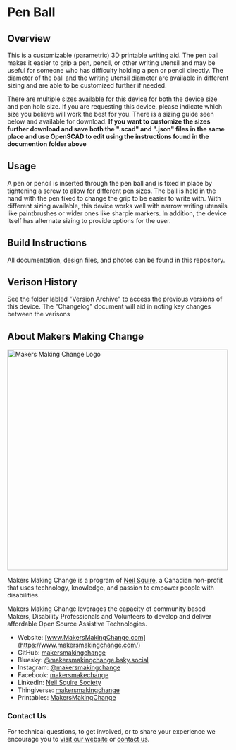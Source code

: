 # Pen Ball
## Overview
This is a customizable (parametric) 3D printable writing aid. The pen ball makes it easier to grip a pen, pencil, or other writing utensil and may be useful for someone who has difficulty holding a pen or pencil directly. The diameter of the ball and the writing utensil diameter are available in different sizing and are able to be customized further if needed.

There are multiple sizes available for this device for both the device size and pen hole size. If you are requesting this device, please indicate which size you believe will work the best for you. There is a sizing guide seen below and available for download. **If you want to customize the sizes further download and save both the ".scad" and ".json" files in the same place and use OpenSCAD to edit using the instructions found in the documention folder above**

## Usage
A pen or pencil is inserted through the pen ball and is fixed in place by tightening a screw to allow for different pen sizes. The ball is held in the hand with the pen fixed to change the grip to be easier to write with. With different sizing available, this device works well with narrow writing utensils like paintbrushes or wider ones like sharpie markers. In addition, the device itself has alternate sizing to provide options for the user.

## Build Instructions
All documentation, design files, and photos can be found in this repository. 

## Verison History
See the folder labled "Version Archive" to access the previous versions of this device. The "Changelog" document will aid in noting key changes between the verisons

<!-- ABOUT MMC START -->
## About Makers Making Change
[<img src="https://raw.githubusercontent.com/makersmakingchange/makersmakingchange/main/img/mmc_logo.svg" width="500" alt="Makers Making Change Logo">](https://www.makersmakingchange.com/)

Makers Making Change is a program of [Neil Squire](https://www.neilsquire.ca/), a Canadian non-profit that uses technology, knowledge, and passion to empower people with disabilities.

Makers Making Change leverages the capacity of community based Makers, Disability Professionals and Volunteers to develop and deliver affordable Open Source Assistive Technologies.

 - Website: [www.MakersMakingChange.com](https://www.makersmakingchange.com/)
 - GitHub: [makersmakingchange](https://github.com/makersmakingchange)
 - Bluesky: [@makersmakingchange.bsky.social](https://bsky.app/profile/makersmakingchange.bsky.social)
 - Instagram: [@makersmakingchange](https://www.instagram.com/makersmakingchange)
 - Facebook: [makersmakechange](https://www.facebook.com/makersmakechange)
 - LinkedIn: [Neil Squire Society](https://www.linkedin.com/company/neil-squire-society/)
 - Thingiverse: [makersmakingchange](https://www.thingiverse.com/makersmakingchange/about)
 - Printables: [MakersMakingChange](https://www.printables.com/@MakersMakingChange)

### Contact Us
For technical questions, to get involved, or to share your experience we encourage you to [visit our website](https://www.makersmakingchange.com/) or [contact us](https://www.makersmakingchange.com/s/contact).
<!-- ABOUT MMC END -->
